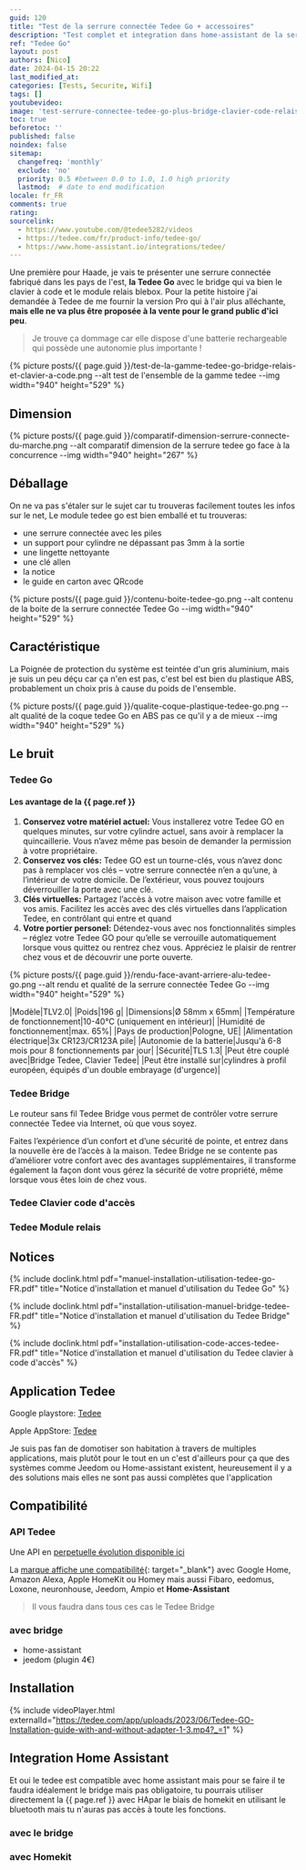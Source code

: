 ```yaml
---
guid: 120
title: "Test de la serrure connectée Tedee Go + accessoires"
description: "Test complet et integration dans home-assistant de la serrure Tedee Go avec le bridge wifi le clavier à code et le module relais Blebox"
ref: "Tedee Go"
layout: post
authors: [Nico]
date: 2024-04-15 20:22
last_modified_at: 
categories: [Tests, Securite, Wifi]
tags: []
youtubevideo:
image: 'test-serrure-connectee-tedee-go-plus-bridge-clavier-code-relais-blebox.png'
toc: true
beforetoc: ''
published: false
noindex: false
sitemap:
  changefreq: 'monthly'
  exclude: 'no'
  priority: 0.5 #between 0.0 to 1.0, 1.0 high priority
  lastmod:  # date to end modification
locale: fr_FR
comments: true
rating:  
sourcelink:
  - https://www.youtube.com/@tedee5282/videos
  - https://tedee.com/fr/product-info/tedee-go/
  - https://www.home-assistant.io/integrations/tedee/
---
```


Une première pour Haade, je vais te présenter une serrure connectée fabriqué dans les pays de l'est, **la Tedee Go** avec le bridge qui va bien le clavier à code et le module relais blebox. Pour la petite histoire j'ai demandée à Tedee de me fournir la version Pro qui à l'air plus alléchante, **mais elle ne va plus être proposée à la vente pour le grand public d'ici peu**. 

> Je trouve ça dommage car elle dispose d'une batterie rechargeable qui possède une autonomie plus importante !

{% picture posts/{{ page.guid }}/test-de-la-gamme-tedee-go-bridge-relais-et-clavier-a-code.png --alt test de l'ensemble de la gamme tedee --img width="940" height="529" %}

## Dimension

{% picture posts/{{ page.guid }}/comparatif-dimension-serrure-connecte-du-marche.png --alt comparatif dimension de la serrure tedee go face à la concurrence --img width="940" height="267" %}


## Déballage

On ne va pas s'étaler sur le sujet car tu trouveras facilement toutes les infos sur le net, Le module tedee go est bien emballé et tu trouveras:
- une serrure connectée avec les piles
- un support pour cylindre ne dépassant pas 3mm à la sortie
- une lingette nettoyante
- une clé allen
- la notice
- le guide en carton avec QRcode

{% picture posts/{{ page.guid }}/contenu-boite-tedee-go.png --alt contenu de la boite de la serrure connectée Tedee Go --img width="940" height="529" %}

## Caractéristique

La Poignée de protection du système est teintée d'un gris aluminium, mais je suis un peu déçu car ça n'en est pas, c'est bel est bien du plastique ABS, probablement un choix pris à cause du poids de l'ensemble.

{% picture posts/{{ page.guid }}/qualite-coque-plastique-tedee-go.png --alt qualité de la coque tedee Go en ABS pas ce qu'il y a de mieux --img width="940" height="529" %}

## Le bruit

### Tedee Go

#### Les avantage de la {{ page.ref }}

1. **Conservez votre matériel actuel:** Vous installerez votre Tedee GO en quelques minutes, sur votre cylindre actuel, sans avoir à remplacer la quincaillerie. Vous n’avez même pas besoin de demander la permission à votre propriétaire.
2. **Conservez vos clés:** Tedee GO est un tourne-clés, vous n’avez donc pas à remplacer vos clés – votre serrure connectée n’en a qu’une, à l’intérieur de votre domicile. De l’extérieur, vous pouvez toujours déverrouiller la porte avec une clé.
3. **Clés virtuelles:** Partagez l’accès à votre maison avec votre famille et vos amis. Facilitez les accès avec des clés virtuelles dans l’application Tedee, en contrôlant qui entre et quand
4. **Votre portier personel:** Détendez-vous avec nos fonctionnalités simples – réglez votre Tedee GO pour qu’elle se verrouille automatiquement lorsque vous quittez ou rentrez chez vous. Appréciez le plaisir de rentrer chez vous et de découvrir une porte ouverte.

{% picture posts/{{ page.guid }}/rendu-face-avant-arriere-alu-tedee-go.png --alt rendu et qualité de la serrure connectée Tedee Go --img width="940" height="529" %}

|Modèle|TLV2.0|
|Poids|196 g|
|Dimensions|Ø 58mm x 65mm|
|Température de fonctionnement|10-40°C (uniquement en intérieur)|
|Humidité de fonctionnement|max. 65%|
|Pays de production|Pologne, UE|
|Alimentation électrique|3x CR123/CR123A pile|
|Autonomie de la batterie|Jusqu'à 6-8 mois pour 8 fonctionnements par jour|
|Sécurité|TLS 1.3|
|Peut être couplé avec|Bridge Tedee, Clavier Tedee|
|Peut être installé sur|cylindres à profil européen, équipés d'un double embrayage (d'urgence)|

### Tedee Bridge

Le routeur sans fil Tedee Bridge vous permet de contrôler votre serrure connectée Tedee via Internet, où que vous soyez.

Faites l’expérience d’un confort et d’une sécurité de pointe, et entrez dans la nouvelle ère de l’accès à la maison. Tedee Bridge ne se contente pas d’améliorer votre confort avec des avantages supplémentaires, il transforme également la façon dont vous gérez la sécurité de votre propriété, même lorsque vous êtes loin de chez vous.

### Tedee Clavier code d'accès
### Tedee Module relais

## Notices

{% include doclink.html pdf="manuel-installation-utilisation-tedee-go-FR.pdf" title="Notice d'installation et manuel d'utilisation du Tedee Go" %}

{% include doclink.html pdf="installation-utilisation-manuel-bridge-tedee-FR.pdf" title="Notice d'installation et manuel d'utilisation du Tedee Bridge" %}

{% include doclink.html pdf="installation-utilisation-code-acces-tedee-FR.pdf" title="Notice d'installation et manuel d'utilisation du Tedee clavier à code d'accès" %}


## Application Tedee

Google playstore: [Tedee](https://play.google.com/store/apps/details?id=tedee.mobile&hl=fr&gl=US)

Apple AppStore: [Tedee](https://apps.apple.com/fr/app/tedee/id1481874162)

Je suis pas fan de domotiser son habitation à travers de multiples applications, mais plutôt pour le tout en un c'est d'ailleurs pour ça que des systèmes comme Jeedom ou Home-assistant existent, heureusement il y a des solutions mais elles ne sont pas aussi complètes que l'application

## Compatibilité

### API Tedee

Une API en [perpetuelle évolution disponible ici](https://api.tedee.com/swagger/index.html#/)

La [marque affiche une compatibilité](https://tedee.com/fr/integrations-domotique/?utm_term=&utm_source=adwords&utm_campaign=Reklamy+produktowe+(Francja)&utm_medium=ppc&hsa_acc=3229275490&hsa_cam=17745495747&hsa_grp=&hsa_ad=&hsa_src=x&hsa_tgt=&hsa_kw=&hsa_mt=&hsa_net=adwords&hsa_ver=3&gad_source=1&gclid=CjwKCAjww_iwBhApEiwAuG6ccPTO6PYLs8TsvjS_pwlJDUcOecnh8vRsJgiHe4mjfkhCQ_X4k1uJaBoCnccQAvD_BwE#technology-section-1){: target="_blank"} avec Google Home, Amazon Alexa, Apple HomeKit ou Homey mais aussi Fibaro, eedomus, Loxone, neuronhouse, Jeedom, Ampio et **Home-Assistant**

> Il vous faudra dans tous ces cas le Tedee Bridge


### avec bridge
- home-assistant
- jeedom (plugin 4€)

## Installation

{% include videoPlayer.html externalId="https://tedee.com/app/uploads/2023/06/Tedee-GO-Installation-guide-with-and-without-adapter-1-3.mp4?_=1" %}

## Integration Home Assistant

Et oui le tedee est compatible avec home assistant mais pour se faire il te faudra idéalement le bridge mais pas obligatoire, tu pourrais utiliser directement la {{ page.ref }} avec HApar le biais de homekit en utilisant le bluetooth mais tu n'auras pas accès à toute les fonctions.

### avec le bridge

### avec Homekit